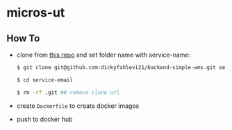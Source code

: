 # micros-ut


## How To
* clone from [this repo](https://github.com/dickyfahlevi21/backend-simple-wms) and set folder name with service-name:
    ```bash 
    $ git clone git@github.com:dickyfahlevi21/backend-simple-wms.git service-email

    $ cd service-email 

    $ rm -rf .git ## remove clone url 
    ```

* create `Dockerfile` to create docker images
* push to docker hub